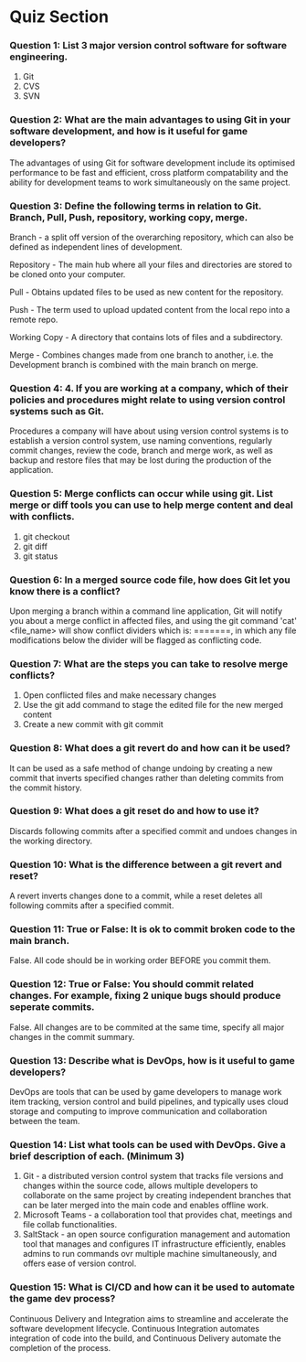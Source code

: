 # Quiz Section

### Question 1: List 3 major version control software for software engineering.
<ol>
    <li> Git <br>
    <li> CVS <br>
    <li> SVN </li>
</ol>

### Question 2: What are the main advantages to using Git in your software development, and how is it useful for game developers?
The advantages of using Git for software development include its optimised performance to be fast and efficient, cross platform compatability and the ability for development teams to work simultaneously on the same project.

### Question 3: Define the following terms in relation to Git. Branch, Pull, Push, repository, working copy, merge.
Branch - a split off version of the overarching repository, which can also be defined as independent lines of development. 

Repository - The main hub where all your files and directories are stored to be cloned onto your computer.

Pull - Obtains updated files to be used as new content for the repository.

Push - The term used to upload updated content from the local repo into a remote repo.

Working Copy - A directory that contains lots of files and a subdirectory.

Merge - Combines changes made from one branch to another, i.e. the Development branch is combined with the main branch on merge.

### Question 4: 4. If you are working at a company, which of their policies and procedures might relate to using version control systems such as Git.
Procedures a company will have about using version control systems is to establish a version control system, use naming conventions, regularly commit changes, review the code, branch and merge work, as well as backup and restore files that may be lost during the production of the application.

### Question 5: Merge conflicts can occur while using git. List merge or diff tools you can use to help merge content and deal with conflicts.
<ol>
<li> git checkout <br>
<li> git diff <br>
<li> git status </li>
</ol>

### Question 6: In a merged source code file, how does Git let you know there is a conflict?
Upon merging a branch within a command line application, Git will notify you about a merge conflict in affected files, and using the git command 'cat' <file_name> will show conflict dividers which is: =======, in which any file modifications below the divider will be flagged as conflicting code.

### Question 7: What are the steps you can take to resolve merge conflicts?
<ol>
<li> Open conflicted files and make necessary changes
<li> Use the git add command to stage the edited file for the new merged content
<li> Create a new commit with git commit
</ol>

### Question 8: What does a git revert do and how can it be used?
It can be used as a safe method of change undoing by creating a new commit that inverts specified changes rather than deleting commits from the commit history.

### Question 9: What does a git reset do and how to use it?
Discards following commits after a specified commit and undoes changes in the working directory.

### Question 10: What is the difference between a git revert and reset?
A revert inverts changes done to a commit, while a reset deletes all following commits after a specified commit.

### Question 11: True or False: It is ok to commit broken code to the main branch.
False. All code should be in working order BEFORE you commit them.

### Question 12: True or False: You should commit related changes. For example, fixing 2 unique bugs should produce seperate commits.
False. All changes are to be commited at the same time, specify all major changes in the commit summary.

### Question 13: Describe what is DevOps, how is it useful to game developers?
DevOps are tools that can be used by game developers to manage work item tracking, version control and build pipelines, and typically uses cloud storage and computing to improve communication and collaboration between the team.

### Question 14: List what tools can be used with DevOps. Give a brief description of each. (Minimum 3)
<ol>
<li> Git - a distributed version control system that tracks file versions and changes within the source code, allows multiple developers to collaborate on the same project by creating independent branches that can be later merged into the main code and enables offline work.
<li> Microsoft Teams - a collaboration tool that provides chat, meetings and file collab functionalities.
<li> SaltStack - an open source configuration management and automation tool that manages and configures IT infrastructure efficiently, enables admins to run commands ovr multiple machine simultaneously, and offers ease of version control.
</ol>

### Question 15: What is CI/CD and how can it be used to automate the game dev process?
Continuous Delivery and Integration aims to streamline and accelerate the software development lifecycle. Continuous Integration automates integration of code into the build, and Continuous Delivery automate the completion of the process.